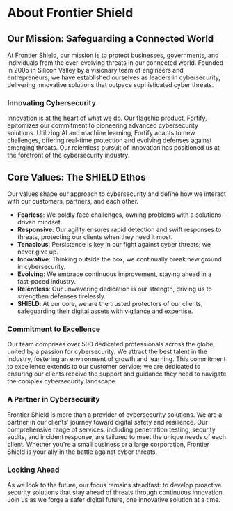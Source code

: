 
# About Frontier Shield

## Our Mission: Safeguarding a Connected World
At Frontier Shield, our mission is to protect businesses, governments, and individuals from the ever-evolving threats in our connected world. Founded in 2005 in Silicon Valley by a visionary team of engineers and entrepreneurs, we have established ourselves as leaders in cybersecurity, delivering innovative solutions that outpace sophisticated cyber threats.

### Innovating Cybersecurity
Innovation is at the heart of what we do. Our flagship product, Fortify, epitomizes our commitment to pioneering advanced cybersecurity solutions. Utilizing AI and machine learning, Fortify adapts to new challenges, offering real-time protection and evolving defenses against emerging threats. Our relentless pursuit of innovation has positioned us at the forefront of the cybersecurity industry.

## Core Values: The SHIELD Ethos
Our values shape our approach to cybersecurity and define how we interact with our customers, partners, and each other.

- **Fearless**: We boldly face challenges, owning problems with a solutions-driven mindset.
- **Responsive**: Our agility ensures rapid detection and swift responses to threats, protecting our clients when they need it most.
- **Tenacious**: Persistence is key in our fight against cyber threats; we never give up.
- **Innovative**: Thinking outside the box, we continually break new ground in cybersecurity.
- **Evolving**: We embrace continuous improvement, staying ahead in a fast-paced industry.
- **Relentless**: Our unwavering dedication is our strength, driving us to strengthen defenses tirelessly.
- **SHIELD**: At our core, we are the trusted protectors of our clients, safeguarding their digital assets with vigilance and expertise.

### Commitment to Excellence
Our team comprises over 500 dedicated professionals across the globe, united by a passion for cybersecurity. We attract the best talent in the industry, fostering an environment of growth and learning. This commitment to excellence extends to our customer service; we are dedicated to ensuring our clients receive the support and guidance they need to navigate the complex cybersecurity landscape.

### A Partner in Cybersecurity
Frontier Shield is more than a provider of cybersecurity solutions. We are a partner in our clients' journey toward digital safety and resilience. Our comprehensive range of services, including penetration testing, security audits, and incident response, are tailored to meet the unique needs of each client. Whether you're a small business or a large corporation, Frontier Shield is your ally in the battle against cyber threats.

### Looking Ahead
As we look to the future, our focus remains steadfast: to develop proactive security solutions that stay ahead of threats through continuous innovation. Join us as we forge a safer digital future, one innovative solution at a time.
